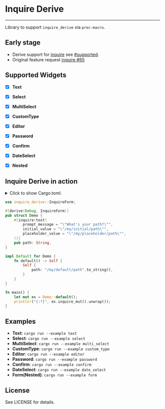 # Inquire Derive

---

Library to support `inquire_derive` via `proc-macro`.

## Early stage

- Derive support for [inquire](https://github.com/mikaelmello/inquire) see [#supported](#supported-widgets).
- Original feature request [inquire #65](https://github.com/mikaelmello/inquire/issues/65)

## Supported Widgets

* [x] __Text__
* [x] __Select__
* [x] __MultiSelect__
* [x] __CustomType__
* [x] __Editor__
* [x] __Password__
* [x] __Confirm__
* [x] __DateSelect__
* [x] __Nested__


## Inquire Derive in action

<details>
<summary>
Click to show Cargo.toml.
</summary>

```toml
[dependencies]

# The inquire derive crate
inquire = { version = "0.5.2" }
inquire_derive = { git = "https://github.com/IniterWorker/inquire_derive", branch = "master" }
```

</details>
<p></p>

```rust
use inquire_derive::InquireForm;

#[derive(Debug, InquireForm)]
pub struct Demo {
    #[inquire(text(
        prompt_message = "\"What's your path?\"",
        initial_value = "\"/my/initial/path\"",
        placeholder_value = "\"/my/placeholder/path\"",
    ))]
    pub path: String,
}

impl Default for Demo {
    fn default() -> Self {
        Self {
            path: "/my/default/path".to_string(),
        }
    }
}

fn main() {
    let mut ex = Demo::default();
    println!("{:?}", ex.inquire_mut().unwrap());
}
```

## Examples

* __Text__: `cargo run --example text`
* __Select__: `cargo run --example select`
* __MultiSelect__: `cargo run --example multi_select`
* __CustomType__: `cargo run --example custom_type`
* __Editor__: `cargo run --example editor`
* __Password__: `cargo run --example password`
* __Confirm__: `cargo run --example confirm`
* __DateSelect__: `cargo run --example date_select`
* __Form(Nested)__: `cargo run --example form`

## License

See LICENSE for details.